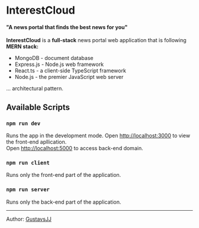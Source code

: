 # InterestCloud

#### "A news portal that finds the best news for you"

**InterestCloud** is a **full-stack** news portal web application that is following **MERN stack:**

- MongoDB - document database
- Express.js - Node.js web framework
- React.ts - a client-side TypeScript framework
- Node.js - the premier JavaScript web server

 ... architectural pattern.

## Available Scripts

### `npm run dev`

Runs the app in the development mode.
Open [http://localhost:3000](http://localhost:3000) to view the front-end apllication.\
Open [http://localhost:5000](http://localhost:5000) to access back-end domain.

### `npm run client`

Runs only the front-end part of the application.

### `npm run server`

Runs only the back-end part of the application.

----

Author: [GustavsJJ]

[GustavsJJ]: <https://github.com/GustavsJJ>
